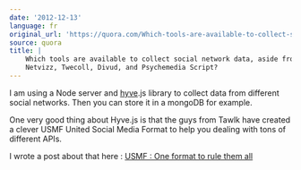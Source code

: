 ```yaml
---
date: '2012-12-13'
language: fr
original_url: 'https://quora.com/Which-tools-are-available-to-collect-social-network-data-aside-from-Netvizz-Twecoll-Divud-and-Psychemedia-Script/answer/Clément-Renaud'
source: quora
title: |
    Which tools are available to collect social network data, aside from
    Netvizz, Twecoll, Divud, and Psychemedia Script?
---
```


I am using a Node server and [hyve](https://github.com/Tawlk/hyve/).js
library to collect data from different social networks. Then you can
store it in a mongoDB for example. 
 
One very good thing about Hyve.js is that the guys from Tawlk have
created a clever USMF United Social Media Format to help you dealing
with tons of different APIs. 
 
I wrote a post about that here : [USMF : One format to rule them
all](http://sharismlab.com/blog/2012/11/16/usmf-one-format-to-rule-them-all/)
